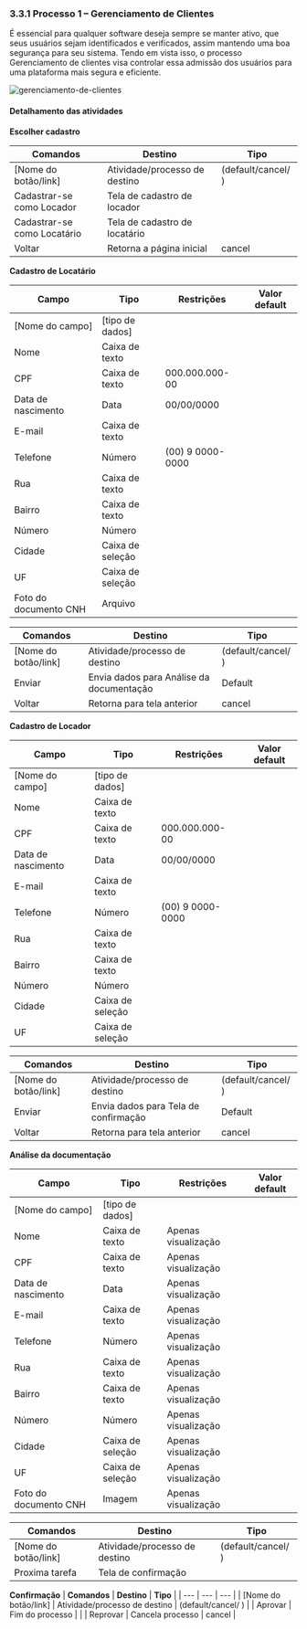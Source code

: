 ### 3.3.1 Processo 1 – Gerenciamento de Clientes

É essencial para qualquer software deseja sempre se manter ativo, que seus usuários sejam identificados e verificados, assim mantendo uma boa segurança para seu sistema. Tendo em vista isso, o processo Gerenciamento de clientes visa controlar essa admissão dos usuários para uma plataforma mais segura e eficiente.


![gerenciamento-de-clientes](https://github.com/ICEI-PUC-Minas-PPLES-TI/plf-es-2024-1-ti2-1372100-grupo-1-wheelson/assets/129970038/5b7a3ec7-e7ee-4dde-9bb3-063603e66f28)


#### Detalhamento das atividades


**Escolher cadastro**

| **Comandos**         |  **Destino**                   | **Tipo**          |
| ---                  | ---                            | ---               |
| [Nome do botão/link] | Atividade/processo de destino  | (default/cancel/  ) |
|    Cadastrar-se como Locador   |  Tela de cadastro de locador        |       |
| Cadastrar-se como Locatário | Tela de cadastro de locatário |     |
| Voltar | Retorna a página inicial  | cancel |

**Cadastro de Locatário**

| **Campo**       | **Tipo**         | **Restrições** | **Valor default** |
| ---             | ---              | ---            | ---               |
| [Nome do campo] | [tipo de dados]  |                |                   |
|   Nome          |   Caixa de texto |                |                   |
|   CPF           | Caixa de texto   | 000.000.000-00 |                   |
| Data de nascimento | Data          |    00/00/0000  |                   |
|   E-mail        | Caixa de texto   |                |                   |
|   Telefone     | Número            | (00) 9 0000-0000 |                 |  
| Rua            | Caixa de texto  |                |                     |
| Bairro        | Caixa de texto  |                   |                   |
| Número         | Número            |                |                   |
| Cidade        | Caixa de seleção   |                |                   |
| UF            | Caixa de seleção   |                |                   |
| Foto do documento CNH        | Arquivo  |                |              |          
            

| **Comandos**         |  **Destino**                   | **Tipo**          |
| ---                  | ---                            | ---               |
| [Nome do botão/link] | Atividade/processo de destino  | (default/cancel/  ) |
|   Enviar            |   Envia dados para Análise da documentação |       Default            |
| Voltar | Retorna para tela anterior | cancel |

**Cadastro de Locador**

| **Campo**       | **Tipo**         | **Restrições** | **Valor default** |
| ---             | ---              | ---            | ---               |
| [Nome do campo] | [tipo de dados]  |                |                   |
|   Nome          |   Caixa de texto |                |                   |
|   CPF           | Caixa de texto   | 000.000.000-00 |                   |
| Data de nascimento | Data          |    00/00/0000  |                   |
|   E-mail        | Caixa de texto   |                |                   |
|   Telefone     | Número            | (00) 9 0000-0000 |                 |  
| Rua            | Caixa de texto  |                |                     |
| Bairro        | Caixa de texto  |                   |                   |
| Número         | Número            |                |                   |
| Cidade        | Caixa de seleção   |                |                   |
| UF            | Caixa de seleção   |                |                   |

| **Comandos**         |  **Destino**                   | **Tipo**          |
| ---                  | ---                            | ---               |
| [Nome do botão/link] | Atividade/processo de destino  | (default/cancel/  ) |
|   Enviar            |  Envia dados para Tela de confirmação      |       Default            |
| Voltar | Retorna para tela anterior | cancel |



**Análise da documentação**

| **Campo**       | **Tipo**         | **Restrições** | **Valor default** |
| ---             | ---              | ---            | ---               |
| [Nome do campo] | [tipo de dados]  |                |                   |
|   Nome          |   Caixa de texto |   Apenas visualização             |                   |
|   CPF           | Caixa de texto   | Apenas visualização|                   |
| Data de nascimento | Data          |   Apenas visualização  |                   |
|   E-mail        | Caixa de texto   |      Apenas visualização          |                   |
|   Telefone     | Número            | Apenas visualização |                 |  
| Rua            | Caixa de texto  |      Apenas visualização          |                     |
| Bairro        | Caixa de texto  |         Apenas visualização          |                   |
| Número         | Número            |         Apenas visualização       |                   |
| Cidade        | Caixa de seleção   |        Apenas visualização        |                   |
| UF            | Caixa de seleção   |        Apenas visualização        |                   |
| Foto do documento CNH        | Imagem  |      Apenas visualização          |              |         

| **Comandos**         |  **Destino**                   | **Tipo**          |
| ---                  | ---                            | ---               |
| [Nome do botão/link] | Atividade/processo de destino  | (default/cancel/  ) |
| Proxima tarefa       | Tela de confirmação            |                 |

**Confirmação**
| **Comandos**         |  **Destino**                   | **Tipo**          |
| ---                  | ---                            | ---               |
| [Nome do botão/link] | Atividade/processo de destino  | (default/cancel/  ) |
|         Aprovar          |      Fim do processo    |                   |
|         Reprovar         |    Cancela processo                  | cancel  |


